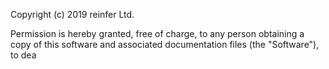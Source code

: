 Copyright (c) 2019 reinfer Ltd.

Permission is hereby granted, free of charge, to any person obtaining a copy
of this software and associated documentation files (the "Software"), to dea